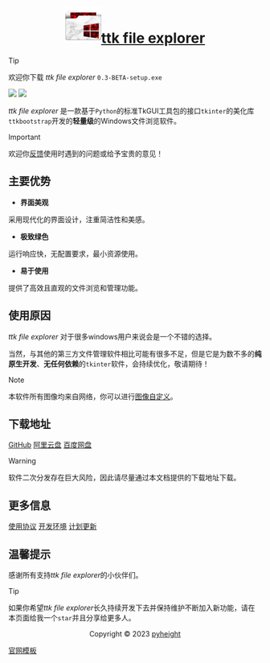 <h1 align="center"><img src="./icon.png" alt=""/><a href="https://pyheight.github.io/ttk-file-explorer/">ttk file explorer</a></h1>

> [!TIP]
> 欢迎你下载 *ttk file explorer* `0.3-BETA-setup.exe`

<img src="https://img.shields.io/badge/Python-FFD43B?style=for-the-badge&logo=python&logoColor=blue" /> <img src="https://img.shields.io/badge/Windows-0078D6?style=for-the-badge&logo=windows&logoColor=white" />

*ttk file explorer* 是一款基于`Python`的标准TkGUI工具包的接口`tkinter`的美化库`ttkbootstrap`开发的**轻量级**的Windows文件浏览软件。

> [!IMPORTANT]
> 欢迎你[反馈](mailto:276581780@qq.com)使用时遇到的问题或给予宝贵的意见！

## 主要优势

* **界面美观**
 
 采用现代化的界面设计，注重简洁性和美感。

* **极致绿色**

运行响应快，无配置要求，最小资源使用。

* **易于使用**

提供了高效且直观的文件浏览和管理功能。


## 使用原因

*ttk file explorer* 对于很多windows用户来说会是一个不错的选择。

当然，与其他的第三方文件管理软件相比可能有很多不足，但是它是为数不多的**纯原生开发**、**无任何依赖**的`tkinter`软件，会持续优化，敬请期待！

> [!NOTE]
> 本软件所有图像均来自网络，你可以进行[图像自定义](https://iconfont.cn)。

##  下载地址

[GitHub](https://github.com/pyheight/ttk-file-explorer/)
[阿里云盘](https://www.aliyundrive.com/s/kooYQY65teA/)
[百度网盘](https://pan.baidu.com/s/1vSv-7kPXn5cRM0jjd0-qtg?pwd=2023#/home/%2F/%2F)

> [!WARNING]
> 软件二次分发存在巨大风险，因此请尽量通过本文档提供的下载地址下载。

## 更多信息

[使用协议](https://github.com/pyheight/ttk-file-explorer/blob/main/LICENSE)
[开发环境](https://github.com/pyheight/ttk-file-explorer/blob/main/CONTRIBUTING.md)
[计划更新](https://github.com/pyheight/ttk-file-explorer/blob/main/SECURITY.md)
  
## 温馨提示

感谢所有支持*ttk file explorer*的小伙伴们。

> [!TIP]
> 如果你希望*ttk file explorer*长久持续开发下去并保持维护不断加入新功能，请在本页面给我一个`star`并且分享给更多人。

<p align="center">Copyright © 2023 <a href="https://github.com/pyheight">pyheight</a></p>

[官网模板](https://www.templatemonster.com/cn/landing-page-templates)
